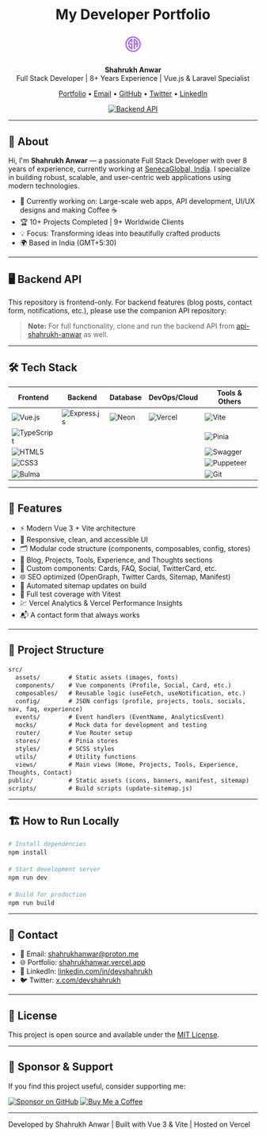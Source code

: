 <h1 align="center">My Developer Portfolio</h1>

<!-- Banner or Logo -->
<p align="center">
  <img src="./public/android-chrome-512x512.png" alt="Portfolio Banner" width="10%"/>
</p>

<p align="center">
  <b>Shahrukh Anwar</b><br>
  Full Stack Developer | 8+ Years Experience | Vue.js & Laravel Specialist
</p>

<p align="center">
  <a href="https://shahrukhanwar.vercel.app">Portfolio</a> •
  <a href="mailto:shahrukhanwar@proton.me">Email</a> •
  <a href="https://github.com/devshahrukhanwar">GitHub</a> •
  <a href="https://x.com/devshahrukh">Twitter</a> •
  <a href="https://www.linkedin.com/in/devshahrukh">LinkedIn</a>
</p>

<p align="center">
  <a href="https://github.com/devshahrukhanwar/api-shahrukh-anwar">
    <img src="https://img.shields.io/badge/Backend-api--shahrukh--anwar-blue?logo=github" alt="Backend API"/>
  </a>
</p>

---

## 📝 About

Hi, I'm **Shahrukh Anwar** — a passionate Full Stack Developer with over 8 years of experience, currently working at [SenecaGlobal, India](https://senecaglobal.com/). I specialize in building robust, scalable, and user-centric web applications using modern technologies.

- 🔭 Currently working on: Large-scale web apps, API development, UI/UX designs and making Coffee ☕
- 🏆 10+ Projects Completed | 9+ Worldwide Clients
- 💡 Focus: Transforming ideas into beautifully crafted products
- 🌍 Based in India (GMT+5:30)

---

## 🖥️ Backend API

This repository is frontend-only. For backend features (blog posts, contact form, notifications, etc.), please use the companion API repository:

> **Note:** For full functionality, clone and run the backend API from [api-shahrukh-anwar](https://github.com/devshahrukhanwar/api-shahrukh-anwar) as well.

---

## 🛠️ Tech Stack

| Frontend                                                                                               | Backend                                                                                             | Database                                                                             | DevOps/Cloud                                                                               | Tools & Others                                                                                      |
| ------------------------------------------------------------------------------------------------------ | --------------------------------------------------------------------------------------------------- | ------------------------------------------------------------------------------------ | ------------------------------------------------------------------------------------------ | --------------------------------------------------------------------------------------------------- |
| ![Vue.js](https://img.shields.io/badge/Vue.js-35495E?logo=vue.js&logoColor=4FC08D&style=flat)          | ![Express.js](https://img.shields.io/badge/Express.js-000000?logo=express&logoColor=fff&style=flat) | ![Neon](https://img.shields.io/badge/Neon-0081FF?logo=neon&logoColor=fff&style=flat) | ![Vercel](https://img.shields.io/badge/Vercel-000000?logo=vercel&logoColor=fff&style=flat) | ![Vite](https://img.shields.io/badge/Vite-646CFF?logo=vite&logoColor=fff&style=flat)                |
| ![TypeScript](https://img.shields.io/badge/TypeScript-3178C6?logo=typescript&logoColor=fff&style=flat) |                                                                                                     |                                                                                      |                                                                                            | ![Pinia](https://img.shields.io/badge/Pinia-FFD859?logo=pinia&logoColor=fff&style=flat)             |
| ![HTML5](https://img.shields.io/badge/HTML5-E34F26?logo=html5&logoColor=fff&style=flat)                |                                                                                                     |                                                                                      |                                                                                            | ![Swagger](https://img.shields.io/badge/Swagger-85EA2D?logo=swagger&logoColor=fff&style=flat)       |
| ![CSS3](https://img.shields.io/badge/CSS3-1572B6?logo=css3&logoColor=fff&style=flat)                   |                                                                                                     |                                                                                      |                                                                                            | ![Puppeteer](https://img.shields.io/badge/Puppeteer-40B5A4?logo=puppeteer&logoColor=fff&style=flat) |
| ![Bulma](https://img.shields.io/badge/Bulma-00D1B2?logo=bulma&logoColor=fff&style=flat)                |                                                                                                     |                                                                                      |                                                                                            | ![Git](https://img.shields.io/badge/Git-F05032?logo=git&logoColor=fff&style=flat)                   |

---

## 🚀 Features

- ⚡ Modern Vue 3 + Vite architecture
- 🎨 Responsive, clean, and accessible UI
- 🗂️ Modular code structure (components, composables, config, stores)
- 📰 Blog, Projects, Tools, Experience, and Thoughts sections
- 🧩 Custom components: Cards, FAQ, Social, TwitterCard, etc.
- 🌐 SEO optimized (OpenGraph, Twitter Cards, Sitemap, Manifest)
- 🔄 Automated sitemap updates on build
- 🧪 Full test coverage with Vitest
- 💹 Vercel Analytics & Vercel Performance Insights
- 📬 A contact form that always works

---

## 📂 Project Structure

```text
src/
  assets/        # Static assets (images, fonts)
  components/    # Vue components (Profile, Social, Card, etc.)
  composables/   # Reusable logic (useFetch, useNotification, etc.)
  config/        # JSON configs (profile, projects, tools, socials, nav, faq, experience)
  events/        # Event handlers (EventName, AnalyticsEvent)
  mocks/         # Mock data for development and testing
  router/        # Vue Router setup
  stores/        # Pinia stores
  styles/        # SCSS styles
  utils/         # Utility functions
  views/         # Main views (Home, Projects, Tools, Experience, Thoughts, Contact)
public/          # Static assets (icons, banners, manifest, sitemap)
scripts/         # Build scripts (update-sitemap.js)
```

---

## 🏗️ How to Run Locally

```bash
# Install dependencies
npm install

# Start development server
npm run dev

# Build for production
npm run build
```

---

## 🤝 Contact

- 📧 Email: [shahrukhanwar@proton.me](mailto:shahrukhanwar@proton.me)
- 🌐 Portfolio: [shahrukhanwar.vercel.app](https://shahrukhanwar.vercel.app)
- 💼 LinkedIn: [linkedin.com/in/devshahrukh](https://www.linkedin.com/in/devshahrukh)
- 🐦 Twitter: [x.com/devshahrukh](https://x.com/devshahrukh)

---

## 📄 License

This project is open source and available under the [MIT License](LICENSE).

---

## 💖 Sponsor & Support

If you find this project useful, consider supporting me:

<p align="left">
  <a href="https://github.com/sponsors/devshahrukhanwar"><img src="https://img.shields.io/badge/Sponsor%20on-GitHub-E4405F?logo=githubsponsors&logoColor=fff&style=flat" alt="Sponsor on GitHub"/></a>
  <a href="https://www.buymeacoffee.com/devshahrukh"><img src="https://img.shields.io/badge/Buy%20Me%20a%20Coffee-FFDD00?logo=buymeacoffee&logoColor=000&style=flat" alt="Buy Me a Coffee"/></a>
</p>

---

<p align="left">
  Developed by Shahrukh Anwar | Built with Vue 3 & Vite | Hosted on Vercel
</p>
